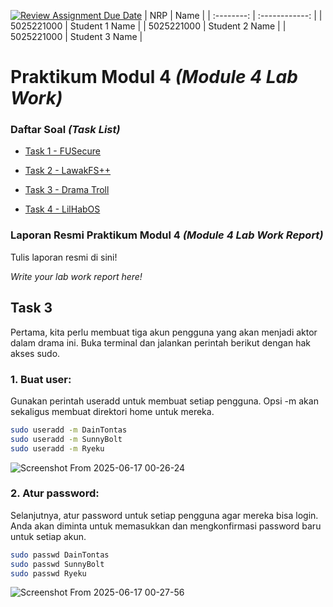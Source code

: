 [![Review Assignment Due Date](https://classroom.github.com/assets/deadline-readme-button-22041afd0340ce965d47ae6ef1cefeee28c7c493a6346c4f15d667ab976d596c.svg)](https://classroom.github.com/a/V7fOtAk7)
|    NRP     |      Name      |
| :--------: | :------------: |
| 5025221000 | Student 1 Name |
| 5025221000 | Student 2 Name |
| 5025221000 | Student 3 Name |

# Praktikum Modul 4 _(Module 4 Lab Work)_

</div>

### Daftar Soal _(Task List)_

- [Task 1 - FUSecure](/task-1/)

- [Task 2 - LawakFS++](/task-2/)

- [Task 3 - Drama Troll](/task-3/)

- [Task 4 - LilHabOS](/task-4/)

### Laporan Resmi Praktikum Modul 4 _(Module 4 Lab Work Report)_

Tulis laporan resmi di sini!

_Write your lab work report here!_

## Task 3
Pertama, kita perlu membuat tiga akun pengguna yang akan menjadi aktor dalam drama ini. Buka terminal dan jalankan perintah berikut dengan hak akses sudo.

### 1. Buat user:
Gunakan perintah useradd untuk membuat setiap pengguna. Opsi -m akan sekaligus membuat direktori home untuk mereka.

```bash 
sudo useradd -m DainTontas
sudo useradd -m SunnyBolt
sudo useradd -m Ryeku
```

![Screenshot From 2025-06-17 00-26-24](https://github.com/user-attachments/assets/d7d8e28b-1211-4292-bb1c-8f59b8331bba)

### 2. Atur password:
Selanjutnya, atur password untuk setiap pengguna agar mereka bisa login. Anda akan diminta untuk memasukkan dan mengkonfirmasi password baru untuk setiap akun.

``` bash
sudo passwd DainTontas
sudo passwd SunnyBolt
sudo passwd Ryeku
```

![Screenshot From 2025-06-17 00-27-56](https://github.com/user-attachments/assets/9d733b2a-206e-4bbf-aaeb-07ff0e563db5)
